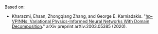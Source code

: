 Based on:
  - Kharazmi, Ehsan,  Zhongqiang Zhang, and George E. Karniadakis. "[hp-VPINNs: Variational Physics-Informed Neural Networks With Domain Decomposition](https://arxiv.org/abs/2003.05385)." arXiv preprint arXiv:2003.05385 (2020).

